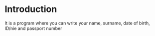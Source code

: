 # Introduction
It is a program where you can write your name, surname, date of birth, ID/nie and passport number
